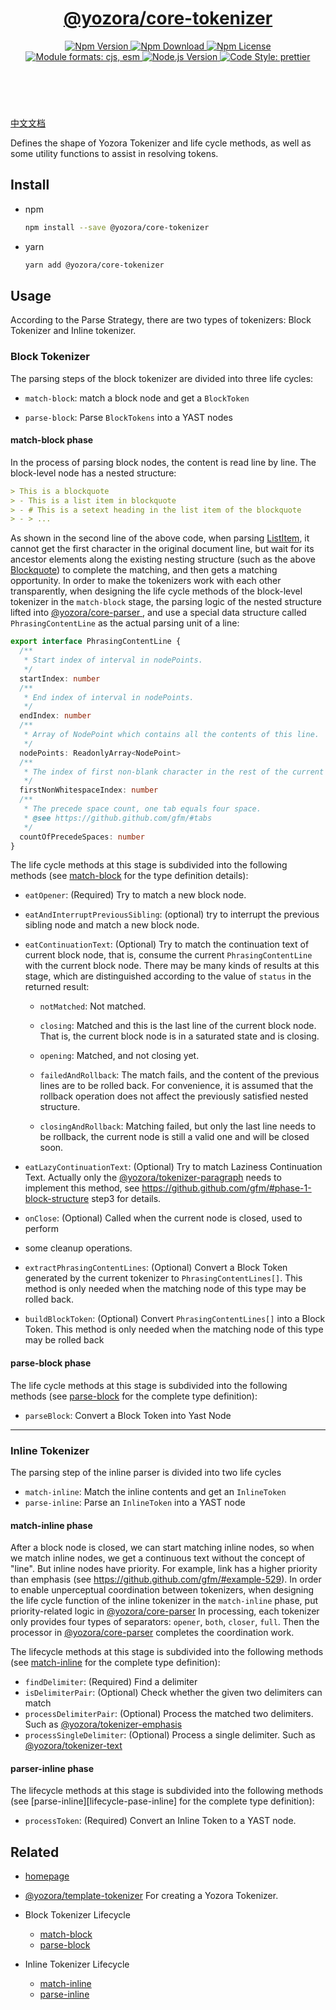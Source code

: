 <header>
  <h1 align="center">
    <a href="https://github.com/yozorajs/yozora/tree/main/packages/core-tokenizer#readme">@yozora/core-tokenizer</a>
  </h1>
  <div align="center">
    <a href="https://www.npmjs.com/package/@yozora/core-tokenizer">
      <img
        alt="Npm Version"
        src="https://img.shields.io/npm/v/@yozora/core-tokenizer.svg"
      />
    </a>
    <a href="https://www.npmjs.com/package/@yozora/core-tokenizer">
      <img
        alt="Npm Download"
        src="https://img.shields.io/npm/dm/@yozora/core-tokenizer.svg"
      />
    </a>
    <a href="https://www.npmjs.com/package/@yozora/core-tokenizer">
      <img
        alt="Npm License"
        src="https://img.shields.io/npm/l/@yozora/core-tokenizer.svg"
      />
    </a>
    <a href="#install">
      <img
        alt="Module formats: cjs, esm"
        src="https://img.shields.io/badge/module_formats-cjs%2C%20esm-green.svg"
      />
    </a>
    <a href="https://github.com/nodejs/node">
      <img
        alt="Node.js Version"
        src="https://img.shields.io/node/v/@yozora/core-tokenizer"
      />
    </a>
    <a href="https://github.com/prettier/prettier">
      <img
        alt="Code Style: prettier"
        src="https://img.shields.io/badge/code_style-prettier-ff69b4.svg?style=flat-square"
      />
    </a>
  </div>
</header>
<br/>


[中文文档][homepage-zh]

Defines the shape of Yozora Tokenizer and life cycle methods, as well as some
utility functions to assist in resolving tokens.


## Install

* npm

  ```bash
  npm install --save @yozora/core-tokenizer
  ```

* yarn

  ```bash
  yarn add @yozora/core-tokenizer
  ```


## Usage

According to the Parse Strategy, there are two types of tokenizers: Block
Tokenizer and Inline tokenizer.

### Block Tokenizer

The parsing steps of the block tokenizer are divided into three life cycles:

* `match-block`: match a block node and get a `BlockToken`

* `parse-block`: Parse `BlockTokens` into a YAST nodes

#### match-block phase

In the process of parsing block nodes, the content is read line by line. The
block-level node has a nested structure:

```markdown {2}
> This is a blockquote
> - This is a list item in blockquote
> - # This is a setext heading in the list item of the blockquote
> - > ...
```

As shown in the second line of the above code, when parsing
[ListItem][@yozora/tokenizer-list], it cannot get the first character in
the original document line, but wait for its ancestor elements along the
existing nesting structure (such as the above [Blockquote][@yozora/tokenizer-blockquote])
to complete the matching, and then gets a matching opportunity. In order to make
the tokenizers work with each other transparently, when designing the life cycle
methods of the block-level tokenizer in the `match-block` stage, the parsing
logic of the nested structure lifted into [@yozora/core-parser ][], and use a
special data structure called `PhrasingContentLine` as the actual parsing unit
of a line:

```typescript
export interface PhrasingContentLine {
  /**
   * Start index of interval in nodePoints.
   */
  startIndex: number
  /**
   * End index of interval in nodePoints.
   */
  endIndex: number
  /**
   * Array of NodePoint which contains all the contents of this line.
   */
  nodePoints: ReadonlyArray<NodePoint>
  /**
   * The index of first non-blank character in the rest of the current line
   */
  firstNonWhitespaceIndex: number
  /**
   * The precede space count, one tab equals four space.
   * @see https://github.github.com/gfm/#tabs
   */
  countOfPrecedeSpaces: number
}
```

The life cycle methods at this stage is subdivided into the following methods
(see [match-block][lifecycle-match-block] for the type definition details):

* `eatOpener`: (Required) Try to match a new block node.

* `eatAndInterruptPreviousSibling`: (optional) try to interrupt the previous
  sibling node and match a new block node.

* `eatContinuationText`: (Optional) Try to match the continuation text of current
  block node, that is, consume the current `PhrasingContentLine` with the current
  block node. There may be many kinds of results at this stage, which are
  distinguished according to the value of `status` in the returned result:

  - `notMatched`: Not matched.

  - `closing`: Matched and this is the last line of the current block node.
    That is, the current block node is in a saturated state and is closing.

  - `opening`: Matched, and not closing yet.

  - `failedAndRollback`: The match fails, and the content of the previous lines
    are to be rolled back. For convenience, it is assumed that the rollback
    operation does not affect the previously satisfied nested structure.

  - `closingAndRollback`: Matching failed, but only the last line needs to be
    rollback, the current node is still a valid one and will be closed soon.

* `eatLazyContinuationText`: (Optional) Try to match Laziness Continuation Text.
  Actually only the [@yozora/tokenizer-paragraph][] needs to implement this
  method, see https://github.github.com/gfm/#phase-1-block-structure step3
  for details.

* `onClose`: (Optional) Called when the current node is closed, used to perform
* some cleanup operations.

* `extractPhrasingContentLines`: (Optional) Convert a Block Token generated by
  the current tokenizer to `PhrasingContentLines[]`. This method is only needed
  when the matching node of this type may be rolled back.

* `buildBlockToken`: (Optional) Convert `PhrasingContentLines[]` into a Block Token.
  This method is only needed when the matching node of this type may be rolled back

#### parse-block phase

The life cycle methods at this stage is subdivided into the following methods
(see [parse-block][lifecycle-parse-block] for the complete type definition):

* `parseBlock`: Convert a Block Token into Yast Node

---

### Inline Tokenizer

The parsing step of the inline parser is divided into two life cycles

* `match-inline`: Match the inline contents and get an `InlineToken`
* `parse-inline`: Parse an `InlineToken` into a YAST node

#### match-inline phase

After a block node is closed, we can start matching inline nodes, so when we
match inline nodes, we get a continuous text without the concept of "line".
But inline nodes have priority. For example, link has a higher priority than
emphasis (see https://github.github.com/gfm/#example-529). In order to enable
unperceptual coordination between tokenizers, when designing the life cycle
function of the inline tokenizer in the `match-inline` phase, put priority-related
logic in [@yozora/core-parser][] In processing, each tokenizer only provides
four types of separators: `opener`, `both`, `closer`, `full`. Then the
processor in [@yozora/core-parser][] completes the coordination work.

The lifecycle methods at this stage is subdivided into the following methods
(see [match-inline][lifecycle-match-inline] for the complete type definition):

* `findDelimiter`: (Required) Find a delimiter
* `isDelimiterPair`: (Optional) Check whether the given two delimiters can match
* `processDelimiterPair`: (Optional) Process the matched two delimiters. Such as [@yozora/tokenizer-emphasis][] 
* `processSingleDelimiter`:  (Optional) Process a single delimiter. Such as [@yozora/tokenizer-text][] 

#### parser-inline phase

The lifecycle methods at this stage is subdivided into the following methods
(see [parse-inline][lifecycle-pase-inline] for the complete type definition):

* `processToken`: (Required) Convert an Inline Token to a YAST node.

## Related

* [homepage][]

* [@yozora/template-tokenizer][] For creating a Yozora Tokenizer.

* Block Tokenizer Lifecycle
  - [match-block][lifecycle-match-block]
  - [parse-block][lifecycle-parse-block]

* Inline Tokenizer Lifecycle
  - [match-inline][lifecycle-match-inline]
  - [parse-inline][lifecycle-parse-inline]


[homepage]: https://github.com/yozorajs/yozora/tree/main/packages/core-tokenizer#readme
[homepage-zh]: https://github.com/yozorajs/yozora/tree/main/packages/core-tokenizer/README-zh.md
[lifecycle-match-block]: https://github.com/yozorajs/yozora/blob/main/packages/core-tokenizer/src/types/lifecycle/match-block.ts
[lifecycle-match-inline]: https://github.com/yozorajs/yozora/blob/main/packages/core-tokenizer/src/types/lifecycle/match-inline.ts
[lifecycle-parse-block]: https://github.com/yozorajs/yozora/blob/main/packages/core-tokenizer/src/types/lifecycle/parse-block.ts
[lifecycle-parse-inline]: https://github.com/yozorajs/yozora/blob/main/packages/core-tokenizer/src/types/lifecycle/parse-inline.ts
[@yozora/core-parser]: https://www.npmjs.com/package/@yozora/core-parser
[@yozora/template-tokenizer]: https://www.npmjs.com/package/@yozora/template-tokenizer
[@yozora/tokenizer-blockquote]: https://www.npmjs.com/package/@yozora/tokenizer-blockquote
[@yozora/tokenizer-emphasis]: https://www.npmjs.com/package/@yozora/tokenizer-emphasis
[@yozora/tokenizer-list]: https://www.npmjs.com/package/@yozora/tokenizer-list
[@yozora/tokenizer-paragraph]: https://www.npmjs.com/package/@yozora/tokenizer-paragraph
[@yozora/tokenizer-text]: https://www.npmjs.com/package/@yozora/tokenizer-text
